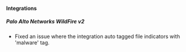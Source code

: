 
#### Integrations
##### Palo Alto Networks WildFire v2
- Fixed an issue where the integration auto tagged file indicators with 'malware' tag.
